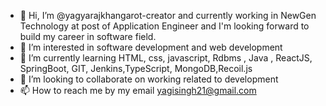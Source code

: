 - 👋 Hi, I’m @yagyarajkhangarot-creator and currently working in NewGen Technology at post of Application Engineer and I'm looking forward to build my career in software field.
- 👀 I’m interested in software development and web development
- 🌱 I’m currently learning HTML, css, javascript, Rdbms , Java , ReactJS, SpringBoot, GIT, Jenkins,TypeScript, MongoDB,Recoil.js
- 💞️ I’m looking to collaborate on working related to development
- 📫 How to reach me by my email yagisingh21@gmail.com

<!---
yagyarajkhangarot-creator/yagyarajkhangarot-creator is a ✨ special ✨ repository because its `README.md` (this file) appears on your GitHub profile.
You can click the Preview link to take a look at your changes.
--->
